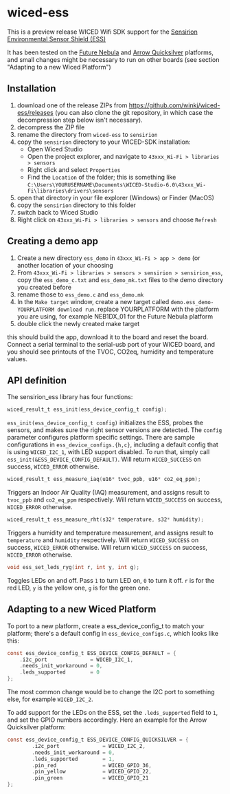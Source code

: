 # wiced-ess

This is a preview release WICED Wifi SDK support for the [Sensirion Environmental Sensor Shield (ESS)](https://developer.sensirion.com/ess/)

It has been tested on the [Future Nebula](http://www.futureelectronics.com/en/Technologies/Product.aspx?ProductID=NEB1DX01FCS1089735) and [Arrow Quicksilver](https://www.arrow.com/quicksilver) platforms, and small changes might be necessary to run on other boards (see section "Adapting to a new Wiced Platform")

## Installation
1. download one of the release ZIPs from https://github.com/winkj/wiced-ess/releases (you can also clone the git repository, in which case the decompression step below isn't necessary).
2. decompress the ZIP file
3. rename the directory from ``wiced-ess`` to ``sensirion``
4. copy the ``sensirion`` directory to your WICED-SDK installation:
    - Open Wiced Studio
    - Open the project explorer, and navigate to ``43xxx_Wi-Fi > libraries > sensors``
    - Right click and select ``Properties``
    - Find the ``Location`` of the folder; this is something like ``C:\Users\YOURUSERNAME\Documents\WICED-Studio-6.0\43xxx_Wi-Fi\libraries\drivers\sensors``
5. open that directory in your file explorer (Windows) or Finder (MacOS)
6. copy the ``sensirion`` directory to this folder
7. switch back to Wiced Studio
8. Right click on ``43xxx_Wi-Fi > libraries > sensors`` and choose ``Refresh``

## Creating a demo app
1. Create a new directory ``ess_demo`` in ``43xxx_Wi-Fi > app > demo`` (or another location of your choosing
2. From ``43xxx_Wi-Fi > libraries > sensors > sensirion > sensirion_ess``, copy the ``ess_demo_c.txt`` and ``ess_demo_mk.txt`` files to the demo directory you created before
3. rename those to ``ess_demo.c`` and ``ess_demo.mk``
4. In the ``Make target`` window, create a new target called ``demo.ess_demo-YOURPLATFORM download run``. replace YOURPLATFORM with the platform you are using, for example NEB1DX_01 for the Future Nebula platform
5. double click the newly created make target

this should build the app, download it to the board and reset the board. Connect a serial terminal to the serial-usb port of your WICED board, and you should see printouts of the TVOC, CO2eq, humidity and temperature values.
    
## API definition
The sensirion_ess library has four functions:

```c
wiced_result_t ess_init(ess_device_config_t config);
```
``ess_init(ess_device_config_t config)`` initializes the ESS, probes the sensors, and makes sure the right sensor versions are detected. 
The ``config`` parameter configures platform specific settings. There are sample configurations in ``ess_device_configs.{h,c}``, including
a default config that is using ``WICED_I2C_1``, with LED support disabled. To run that, simply call ``ess_init(&ESS_DEVICE_CONFIG_DEFAULT)``.
Will return ``WICED_SUCCESS`` on success, ``WICED_ERROR`` otherwise.

```c
wiced_result_t ess_measure_iaq(u16* tvoc_ppb, u16* co2_eq_ppm);
```
Triggers an Indoor Air Quality (IAQ) measurement, and assigns result to ``tvoc_ppb`` and ``co2_eq_ppm`` respectively. Will return ``WICED_SUCCESS`` on success, ``WICED_ERROR`` otherwise.

```c
wiced_result_t ess_measure_rht(s32* temperature, s32* humidity);
```
Triggers a humidity and temperature measurement, and assigns result to ``temperature`` and ``humidity`` respectively. Will return ``WICED_SUCCESS`` on success, ``WICED_ERROR`` otherwise. Will return ``WICED_SUCCESS`` on success, ``WICED_ERROR`` otherwise.

```c
void ess_set_leds_ryg(int r, int y, int g);
```
Toggles LEDs on and off. Pass ``1`` to turn LED on, ``0`` to turn it off. ``r`` is for the red LED, ``y`` is the yellow one, ``g`` is for the green one.

## Adapting to a new Wiced Platform

To port to a new platform, create a ess_device_config_t to match your platform; there's a default config in ``ess_device_configs.c``, which looks like this:
```c
const ess_device_config_t ESS_DEVICE_CONFIG_DEFAULT = {
    .i2c_port              = WICED_I2C_1,
    .needs_init_workaround = 0,
    .leds_supported        = 0
};
```
The most common change would be to change the I2C port to something else, for example ``WICED_I2C_2``.

To add support for the LEDs on the ESS, set the ``.leds_supported`` field to ``1``, and set the GPIO numbers accordingly. Here an example for the Arrow Quicksilver platform:
```c
const ess_device_config_t ESS_DEVICE_CONFIG_QUICKSILVER = {
        .i2c_port              = WICED_I2C_2,
        .needs_init_workaround = 0,
        .leds_supported        = 1,
        .pin_red               = WICED_GPIO_36,
        .pin_yellow            = WICED_GPIO_22,
        .pin_green             = WICED_GPIO_21
};
```